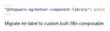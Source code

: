 ```yaml
---
"@shopware-ag/meteor-component-library": patch
---
```


Migrate mt-label to custom built i18n composable
